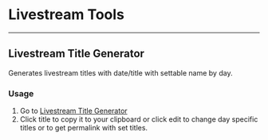 # Livestream Tools
---

## Livestream Title Generator
Generates livestream titles with date/title with settable name by day.

### Usage
1. Go to [Livestream Title Generator](https://vicholz.github.io/viewhtml.html?url=https://raw.githubusercontent.com/vicholz/livestream_tools/main/stream_title_generator.html)
2. Click title to copy it to your clipboard or click edit to change day specific titles or to get permalink with set titles.
